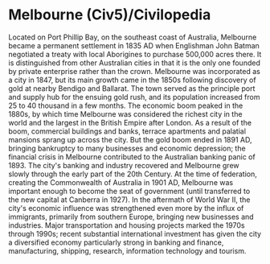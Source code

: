 # Melbourne (Civ5)/Civilopedia

Located on Port Phillip Bay, on the southeast coast of Australia, Melbourne became a permanent settlement in 1835 AD when Englishman John Batman negotiated a treaty with local Aborigines to purchase 500,000 acres there. It is distinguished from other Australian cities in that it is the only one founded by private enterprise rather than the crown. Melbourne was incorporated as a city in 1847, but its main growth came in the 1850s following discovery of gold at nearby Bendigo and Ballarat. The town served as the principle port and supply hub for the ensuing gold rush, and its population increased from 25 to 40 thousand in a few months.
The economic boom peaked in the 1880s, by which time Melbourne was considered the richest city in the world and the largest in the British Empire after London. As a result of the boom, commercial buildings and banks, terrace apartments and palatial mansions sprang up across the city. But the gold boom ended in 1891 AD, bringing bankruptcy to many businesses and economic depression; the financial crisis in Melbourne contributed to the Australian banking panic of 1893.
The city's banking and industry recovered and Melbourne grew slowly through the early part of the 20th Century. At the time of federation, creating the Commonwealth of Australia in 1901 AD, Melbourne was important enough to become the seat of government (until transferred to the new capital at Canberra in 1927). In the aftermath of World War II, the city's economic influence was strengthened even more by the influx of immigrants, primarily from southern Europe, bringing new businesses and industries. Major transportation and housing projects marked the 1970s through 1990s; recent substantial international investment has given the city a diversified economy particularly strong in banking and finance, manufacturing, shipping, research, information technology and tourism.